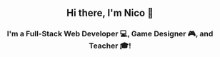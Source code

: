 <h2 align="center">
Hi there, I'm Nico 👋
</h3>

<h3 align="center">
I'm a Full-Stack Web Developer 💻, Game Designer 🎮, and Teacher 🎓!
</h2> 


<!--
**NicholasLepage/NicholasLepage** is a ✨ _special_ ✨ repository because its `README.md` (this file) appears on your GitHub profile.

Here are some ideas to get you started:

- 🔭 I’m currently working on ...
- 🌱 I’m currently learning ...
- 👯 I’m looking to collaborate on ...
- 🤔 I’m looking for help with ...
- 💬 Ask me about ...
- 📫 How to reach me: ...
- 😄 Pronouns: ...
- ⚡ Fun fact: ...
-->
